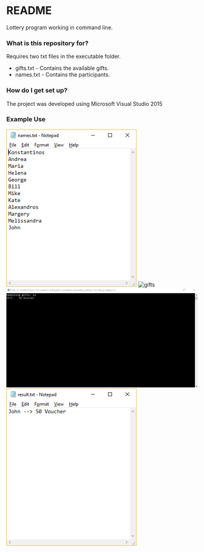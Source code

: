 # README #

Lottery program working in command line.

### What is this repository for? ###

Requires two txt files in the executable folder.
* gifts.txt - Contains the available gifts.
* names.txt - Contains the participants.

### How do I get set up? ###

The project was developed using Microsoft Visual Studio 2015

### Example Use ###
![names](./showcase/names.png)
![gifts](./shocase/gifts.png)
![running](./showcase/example.gif)
![results](./showcase/results.png)